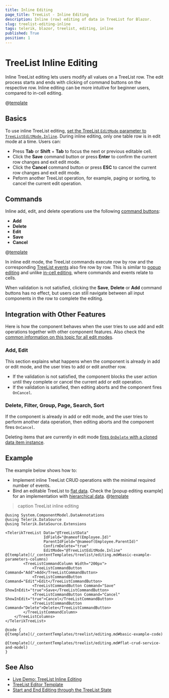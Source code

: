 ```yaml
---
title: Inline Editing
page_title: TreeList - Inline Editing
description: Inline (row) editing of data in TreeList for Blazor.
slug: treelist-editing-inline
tags: telerik, blazor, treelist, editing, inline
published: True
position: 1
---
```


# TreeList Inline Editing

Inline TreeList editing lets users modify all values on a TreeList row. The edit process starts and ends with clicking of command buttons on the respective row. Inline editing can be more intuitive for beginner users, compared to in-cell editing.

@[template](/_contentTemplates/treelist/editing.md#overview-required)

## Basics

To use inline TreeList editing, [set the TreeList `EditMode` parameter to `TreeListEditMode.Inline`](slug:treelist-editing-overview#edit-modes). During inline editing, only one table row is in edit mode at a time. Users can:

* Press **Tab** or **Shift** + **Tab** to focus the next or previous editable cell.
* Click the **Save** command button or press **Enter** to confirm the current row changes and exit edit mode.
* Click the **Cancel** command button or press **ESC** to cancel the current row changes and exit edit mode.
* Peform another TreeList operation, for example, paging or sorting, to cancel the current edit operation.

## Commands

Inline add, edit, and delete operations use the following [command buttons](slug:treelist-editing-overview#commands):

* **Add**
* **Delete**
* **Edit**
* **Save**
* **Cancel**

@[template](/_contentTemplates/treelist/editing.md#without-commands)

In inline edit mode, the TreeList commands execute row by row and the corresponding [TreeList events](slug:treelist-editing-overview#events) also fire row by row. This is similar to [popup editing](slug:treelist-editing-popup) and unlike [in-cell editing](slug:treelist-editing-incell), where commands and events relate to cells.

When validation is not satisfied, clicking the **Save**, **Delete** or **Add** command buttons has no effect, but users can still navigate between all input components in the row to complete the editing.

## Integration with Other Features

Here is how the component behaves when the user tries to use add and edit operations together with other component features. Also check the [common information on this topic for all edit modes](slug:treelist-editing-overview#integration-with-other-features).

### Add, Edit

This section explains what happens when the component is already in add or edit mode, and the user tries to add or edit another row.

* If the validation is not satisfied, the component blocks the user action until they complete or cancel the current add or edit operation.
* If the validation is satisfied, then editing aborts and the component fires `OnCancel`.

### Delete, Filter, Group, Page, Search, Sort

If the component is already in add or edit mode, and the user tries to perform another data operation, then editing aborts and the component fires `OnCancel`.

Deleting items that are currently in edit mode [fires `OnDelete` with a cloned data item instance](slug:treelist-editing-overview#delete-operations).

## Example

The example below shows how to:

* Implement inline TreeList CRUD operations with the minimal required number of events.
* Bind an editable TreeList to [flat data](slug:treelist-data-binding-flat-data). Check the [popup editing example] for an implementation with [hierarchical data](slug:treelist-data-binding-hierarchical-data).
@[template](/_contentTemplates/treelist/editing.md#basic-example-description)

>caption TreeList inline editing

````RAZOR
@using System.ComponentModel.DataAnnotations
@using Telerik.DataSource
@using Telerik.DataSource.Extensions

<TelerikTreeList Data="@TreeListData"
                 IdField="@nameof(Employee.Id)"
                 ParentIdField="@nameof(Employee.ParentId)"
                 ConfirmDelete="true"
                 EditMode="@TreeListEditMode.Inline"
@[template](/_contentTemplates/treelist/editing.md#basic-example-parameters-columns)
        <TreeListCommandColumn Width="200px">
            <TreeListCommandButton Command="Add">Add</TreeListCommandButton>
            <TreeListCommandButton Command="Edit">Edit</TreeListCommandButton>
            <TreeListCommandButton Command="Save" ShowInEdit="true">Save</TreeListCommandButton>
            <TreeListCommandButton Command="Cancel" ShowInEdit="true">Cancel</TreeListCommandButton>
            <TreeListCommandButton Command="Delete">Delete</TreeListCommandButton>
        </TreeListCommandColumn>
    </TreeListColumns>
</TelerikTreeList>

@code {
@[template](/_contentTemplates/treelist/editing.md#basic-example-code)

@[template](/_contentTemplates/treelist/editing.md#flat-crud-service-and-model)
}
````

## See Also

* [Live Demo: TreeList Inline Editing](https://demos.telerik.com/blazor-ui/treelist/editing-inline)
* [TreeList Editor Template](slug:treelist-templates-editor)
* [Start and End Editing through the TreeList State](slug:grid-kb-add-edit-state)
